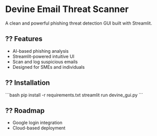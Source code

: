# Devine Email Threat Scanner 
A clean and powerful phishing threat detection GUI built with Streamlit. 
 
## ?? Features 
- AI-based phishing analysis 
- Streamlit-powered intuitive UI 
- Scan and log suspicious emails 
- Designed for SMEs and individuals 
 
## ?? Installation 
\```bash 
pip install -r requirements.txt 
streamlit run devine_gui.py 
\``` 
 
## ?? Roadmap 
- Google login integration 
- Cloud-based deployment 
